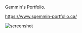 Gemmin's Portfolio.

https://www.sgemmin-portfolio.ca/

![screenshot](https://github.com/S-Gemmin/webfolio/assets/123339567/d777d4e5-9968-4d24-8eb3-a3fbe76bf8d8)
